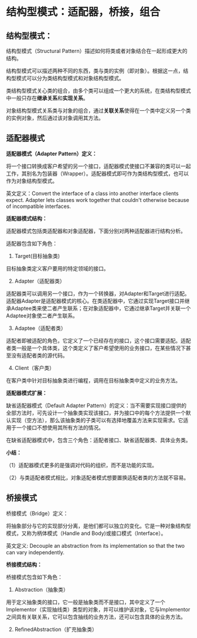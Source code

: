 # 结构型模式：适配器，桥接，组合

## 结构型模式：

结构型模式（Structural Pattern）描述如何将类或者对象结合在一起形成更大的结构。

结构型模式可以描述两种不同的东西，类与类的实例（即对象）。根据这一点，结构型模式可以分为类结构型模式和对象结构型模式。

类结构型模式关心类的组合，由多个类可以组成一个更大的系统，在类结构型模式中一般只存在**继承关系**和**实现关系**。

对象结构型模式关系类与对象的组合，通过**关联关系**使得在一个类中定义另一个类的实例对象，然后通过该对象调用其方法。

## 适配器模式

**适配器模式（Adapter Pattern）定义：**

将一个接口转换成客户希望的另一个接口，适配器模式使接口不兼容的类可以一起工作，其别名为包装器（Wrapper）。适配器模式即可作为类结构型模式，也可以作为对象结构型模式。

英文定义：Convert the interface of a class into another interface clients expect. Adapter lets classes work together that couldn't otherwise because of incompatible interfaces.

**适配器模式结构：**

适配器模式包括类适配器和对象适配器，下面分别对两种适配器进行结构分析。

适配器包含如下角色：

1. Target(目标抽象类)

目标抽象类定义客户要用的特定领域的接口。

2. Adapter（适配器类）

适配器类可以调用另一个接口，作为一个转换器，对Adapter和Target进行适配。适配器Adapter是适配器模式的核心。在类适配器中，它通过实现Target接口并继承Adaptee类来使二者产生联系；在对象适配器中，它通过继承Target并关联一个Adaptee对象使二者产生联系。

3. Adaptee（适配者类）

适配者即被适配的角色，它定义了一个已经存在的接口，这个接口需要适配。适配者类一般是一个具体类，这个类定义了客户希望使用的业务接口，在某些情况下甚至没有适配者类的源代码。

4. Client（客户类）

在客户类中针对目标抽象类进行编程，调用在目标抽象类中定义的业务方法。

**适配器模式扩展：**

缺省适配器模式（Default Adapter Pattern）的定义：当不需要实现接口提供的全部方法时，可先设计一个抽象类实现该接口，并为接口中的每个方法提供一个默认实现（空方法），那么该抽象类的子类可以有选择地覆盖方法来实现需求。它适用于一个接口不想使用其所有方法的情况。

在缺省适配器模式中，包含三个角色：适配者接口、缺省适配器类、具体业务类。

**小结：**

（1）适配器模式更多的是强调对代码的组织，而不是功能的实现。

（2）与类适配者模式相比，对象适配者模式想要置换适配者类的方法就不容易。

## 桥接模式

桥接模式（Bridge）定义：

将抽象部分与它的实现部分分离，是他们都可以独立的变化。它是一种对象结构型模式，又称为柄体模式（Handle and Body)或接口模式（Interface）。

英文定义: Decouple an abstraction from its implementation so that the two can vary independently.

**桥接模式结构：**

桥接模式包含如下角色：

1. Abstraction（抽象类）

用于定义抽象类的接口，它一般是抽象类而不是接口，其中定义了一个Implementor（实现抽线类）类型的对象，并可以维护该对象，它与Implementor之间具有关联关系，它可以包含抽线的业务方法，还可以包含具体的业务方法。

2. RefinedAbstraction（扩充抽象类）
